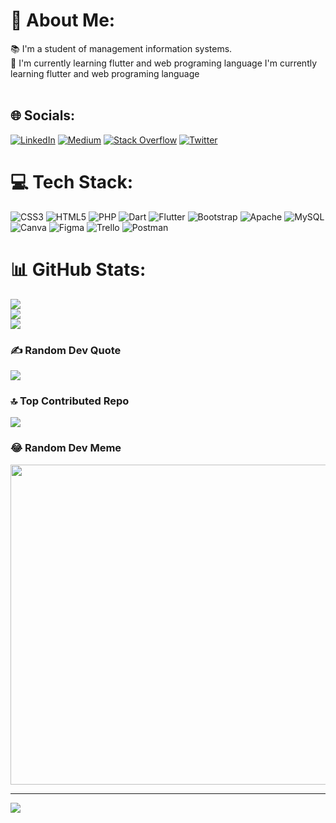 # 💫 About Me:
📚 I'm a student of management information systems.<br>🌱 I'm currently learning flutter and web programing language I'm currently learning flutter and web programing language<br><br>


## 🌐 Socials:
[![LinkedIn](https://img.shields.io/badge/LinkedIn-%230077B5.svg?logo=linkedin&logoColor=white)](https://linkedin.com/in/sıdıka-özcan-813a3720a/) [![Medium](https://img.shields.io/badge/Medium-12100E?logo=medium&logoColor=white)](https://medium.com/@@sdkozcan1) [![Stack Overflow](https://img.shields.io/badge/-Stackoverflow-FE7A16?logo=stack-overflow&logoColor=white)](https://stackoverflow.com/users/21426109/sıdıka-Özcan) [![Twitter](https://img.shields.io/badge/Twitter-%231DA1F2.svg?logo=Twitter&logoColor=white)](https://twitter.com/Sdkozcan) 

# 💻 Tech Stack:
![CSS3](https://img.shields.io/badge/css3-%231572B6.svg?style=for-the-badge&logo=css3&logoColor=white) ![HTML5](https://img.shields.io/badge/html5-%23E34F26.svg?style=for-the-badge&logo=html5&logoColor=white) ![PHP](https://img.shields.io/badge/php-%23777BB4.svg?style=for-the-badge&logo=php&logoColor=white) ![Dart](https://img.shields.io/badge/dart-%230175C2.svg?style=for-the-badge&logo=dart&logoColor=white) ![Flutter](https://img.shields.io/badge/Flutter-%2302569B.svg?style=for-the-badge&logo=Flutter&logoColor=white) ![Bootstrap](https://img.shields.io/badge/bootstrap-%23563D7C.svg?style=for-the-badge&logo=bootstrap&logoColor=white) ![Apache](https://img.shields.io/badge/apache-%23D42029.svg?style=for-the-badge&logo=apache&logoColor=white) ![MySQL](https://img.shields.io/badge/mysql-%2300f.svg?style=for-the-badge&logo=mysql&logoColor=white) ![Canva](https://img.shields.io/badge/Canva-%2300C4CC.svg?style=for-the-badge&logo=Canva&logoColor=white) 	![Figma](https://img.shields.io/badge/figma-%23F24E1E.svg?style=for-the-badge&logo=figma&logoColor=white) ![Trello](https://img.shields.io/badge/Trello-%23026AA7.svg?style=for-the-badge&logo=Trello&logoColor=white) ![Postman](https://img.shields.io/badge/Postman-FF6C37?style=for-the-badge&logo=postman&logoColor=white)
# 📊 GitHub Stats:
![](https://github-readme-stats.vercel.app/api?username=sdkozcan1&theme=dark&hide_border=false&include_all_commits=false&count_private=false)<br/>
![](https://github-readme-streak-stats.herokuapp.com/?user=sdkozcan1&theme=dark&hide_border=false)<br/>
![](https://github-readme-stats.vercel.app/api/top-langs/?username=sdkozcan1&theme=dark&hide_border=false&include_all_commits=false&count_private=false&layout=compact)

### ✍️ Random Dev Quote
![](https://quotes-github-readme.vercel.app/api?type=horizontal&theme=tokyonight)

### 🔝 Top Contributed Repo
![](https://github-contributor-stats.vercel.app/api?username=sdkozcan1&limit=5&theme=dark&combine_all_yearly_contributions=true)

### 😂 Random Dev Meme
<img src="https://rm.up.railway.app/" width="512px"/>

---
[![](https://visitcount.itsvg.in/api?id=sdkozcan1&icon=0&color=0)](https://visitcount.itsvg.in)

<!-- Proudly created with GPRM ( https://gprm.itsvg.in ) -->
